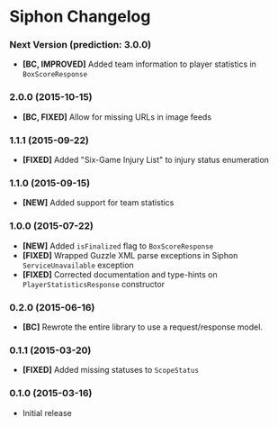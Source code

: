 # Siphon Changelog

### Next Version (prediction: 3.0.0)

* **[BC, IMPROVED]** Added team information to player statistics in `BoxScoreResponse`

### 2.0.0 (2015-10-15)

* **[BC, FIXED]** Allow for missing URLs in image feeds

### 1.1.1 (2015-09-22)

* **[FIXED]** Added "Six-Game Injury List" to injury status enumeration

### 1.1.0 (2015-09-15)

* **[NEW]** Added support for team statistics

### 1.0.0 (2015-07-22)

* **[NEW]** Added `isFinalized` flag to `BoxScoreResponse`
* **[FIXED]** Wrapped Guzzle XML parse exceptions in Siphon `ServiceUnavailable` exception
* **[FIXED]** Corrected documentation and type-hints on `PlayerStatisticsResponse` constructor

### 0.2.0 (2015-06-16)

* **[BC]** Rewrote the entire library to use a request/response model.

### 0.1.1 (2015-03-20)

* **[FIXED]** Added missing statuses to `ScopeStatus`

### 0.1.0 (2015-03-16)

* Initial release
